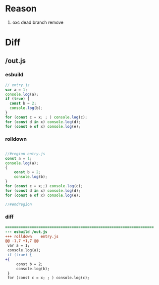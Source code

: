 # Reason
1. oxc dead branch remove
# Diff
## /out.js
### esbuild
```js
// entry.js
var a = 1;
console.log(a);
if (true) {
  const b = 2;
  console.log(b);
}
for (const c = x; ; ) console.log(c);
for (const d in x) console.log(d);
for (const e of x) console.log(e);
```
### rolldown
```js

//#region entry.js
const a = 1;
console.log(a);
{
	const b = 2;
	console.log(b);
}
for (const c = x;;) console.log(c);
for (const d in x) console.log(d);
for (const e of x) console.log(e);

//#endregion

```
### diff
```diff
===================================================================
--- esbuild	/out.js
+++ rolldown	entry.js
@@ -1,7 +1,7 @@
 var a = 1;
 console.log(a);
-if (true) {
+{
     const b = 2;
     console.log(b);
 }
 for (const c = x; ; ) console.log(c);

```